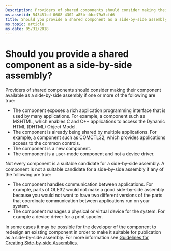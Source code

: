 ```yaml
---
Description: Providers of shared components should consider making their component available as a side-by-side assembly if one or more of the following cases are true.
ms.assetid: 543451cd-0608-4302-a85b-ddce79a5cfd6
title: Should you provide a shared component as a side-by-side assembly?
ms.topic: article
ms.date: 05/31/2018
---
```


# Should you provide a shared component as a side-by-side assembly?

Providers of shared components should consider making their component available as a side-by-side assembly if one or more of the following are true:

-   The component exposes a rich application programming interface that is used by many applications. For example, a component such as MSHTML, which enables C and C++ applications to access the Dynamic HTML (DHTML) Object Model.
-   The component is already being shared by multiple applications. For example, a component such as COMCTL32, which provides applications access to the common controls.
-   The component is a new component.
-   The component is a user-mode component and not a device driver.

Not every component is a suitable candidate for a side-by-side assembly. A component is not a suitable candidate for a side-by-side assembly if any of the following are true:

-   The component handles communication between applications. For example, parts of OLE32 would not make a good side-by-side assembly because you would not want to have two different versions of the parts that coordinate communication between applications run on your system.
-   The component manages a physical or virtual device for the system. For example a device driver for a print spooler.

In some cases it may be possible for the developer of the component to redesign an existing component in order to make it suitable for publication as a side-by-side assembly. For more information see [Guidelines for Creating Side-by-side Assemblies](guidelines-for-creating-side-by-side-assemblies.md).

 

 



